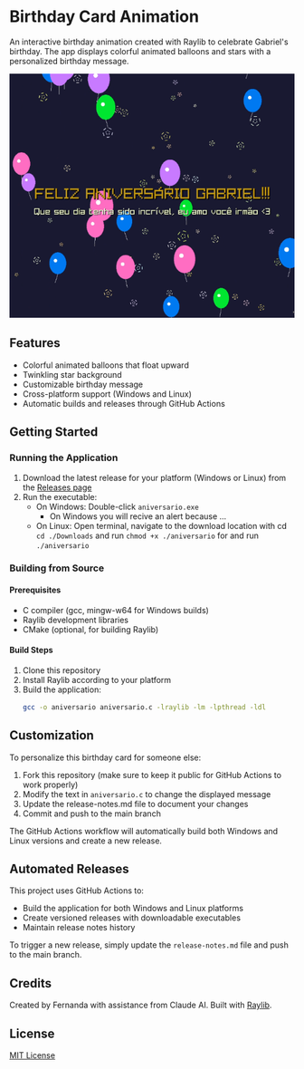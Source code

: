 # Birthday Card Animation

An interactive birthday animation created with Raylib to celebrate Gabriel's birthday. The app displays colorful animated balloons and stars with a personalized birthday message.

![Screenshot of the app saying in ptbr "Feliz Aniversario Gabriel!!"](./Screenshot.png)

## Features

- Colorful animated balloons that float upward
- Twinkling star background
- Customizable birthday message
- Cross-platform support (Windows and Linux)
- Automatic builds and releases through GitHub Actions

## Getting Started

### Running the Application

1. Download the latest release for your platform (Windows or Linux) from the [Releases page](https://github.com/user/Birthday-Card/releases)
2. Run the executable:
   - On Windows: Double-click `aniversario.exe`
        - On Windows you will recive an alert because ...
   - On Linux: Open terminal, navigate to the download location with cd `cd ./Downloads`
   and run `chmod +x ./aniversario` for
   and run `./aniversario`


### Building from Source

#### Prerequisites

- C compiler (gcc, mingw-w64 for Windows builds)
- Raylib development libraries
- CMake (optional, for building Raylib)

#### Build Steps

1. Clone this repository
2. Install Raylib according to your platform
3. Build the application:
   ```bash
   gcc -o aniversario aniversario.c -lraylib -lm -lpthread -ldl
   ```

## Customization

To personalize this birthday card for someone else:

1. Fork this repository (make sure to keep it public for GitHub Actions to work properly)
2. Modify the text in `aniversario.c` to change the displayed message
3. Update the release-notes.md file to document your changes
4. Commit and push to the main branch

The GitHub Actions workflow will automatically build both Windows and Linux versions and create a new release.

## Automated Releases

This project uses GitHub Actions to:
- Build the application for both Windows and Linux platforms
- Create versioned releases with downloadable executables
- Maintain release notes history

To trigger a new release, simply update the `release-notes.md` file and push to the main branch.

## Credits

Created by Fernanda with assistance from Claude AI.
Built with [Raylib](https://www.raylib.com/).

## License

[MIT License](LICENSE)